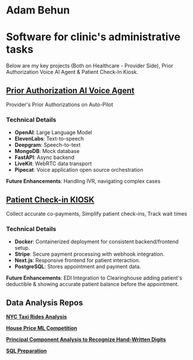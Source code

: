 # Adam Behun
# Software for clinic's administrative tasks

Below are my key projects (Both on Healthcare - Provider Side), Prior Authorization Voice AI Agent & Patient Check-In Kiosk. 

## **[Prior Authorization AI Voice Agent](https://github.com/Adam-Behun/MyRobot)**  
Provider's Prior Authorizations on Auto-Pilot
### Technical Details
- **OpenAI**: Large Language Model
- **ElevenLabs**: Text-to-speech
- **Deepgram**: Speech-to-text
- **MongoDB**: Mock database
- **FastAPI**: Async backend
- **LiveKit**: WebRTC data transport
- **Pipecat**: Voice application open source orchestration

**Future Enhancements**: Handling IVR, navigating complex cases

## **[Patient Check-in KIOSK](https://github.com/Adam-Behun/DentalKiosk)**
Collect accurate co-payments, Simplify patient check-ins, Track wait times
### Technical Details
- **Docker**: Containerized deployment for consistent backend/frontend setup.
- **Stripe**: Secure payment processing with webhook integration.
- **Next.js**: Responsive frontend for patient interaction.
- **PostgreSQL**: Stores appointment and payment data.

**Future Enhancements**: EDI Integration to Clearinghouse adding patient's deductible & showing accurate patient balance before the appointment.

## Data Analysis Repos
**[NYC Taxi Rides Analysis](https://github.com/Adam-Behun/supervised-ml-to-predict-tips)**

**[House Price ML Competition](https://github.com/Adam-Behun/supervised-machine-learning/blob/main/house-price-competition/algorithms/top-solution.ipynb)**

**[Principal Component Analysis to Recognize Hand-Written Digits](https://github.com/Adam-Behun/supervised-machine-learning/blob/main/mnist-competition/algorithms/pca_with_models.ipynb)**

**[SQL Preparation](https://github.com/Adam-Behun/sql-preparation)**